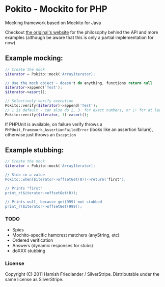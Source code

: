 # Pokito - Mockito for PHP

Mocking framework based on Mockito for Java

Checkout [the original's website](http://mockito.org/) for the philosophy behind the API and more examples
(although be aware that this is only a partial implementation for now)

## Example mocking:

```php
// Create the mock
$iterator = Pokito::mock('ArrayIterator);

// Use the mock object - doesn't do anything, functions return null
$iterator->append('Test');
$iterator->asort();

// Selectively verify execution
Pokito::verify($iterator)->append('Test');
// 1 is default - can also do 2, 3  for exact numbers, or 1+ for at least one, or 0 for never
Pokito::verify($iterator, 1)->asort();
```

If PHPUnit is available, on failure verify throws a `PHPUnit_Framework_AssertionFailedError` (looks like an assertion failure),
otherwise just throws an `Exception`

## Example stubbing:

```php
// Create the mock
$iterator = Pokito::mock('ArrayIterator);

// Stub in a value
Pokito::when($iterator->offsetGet(0))->return('first');

// Prints "first"
print_r($iterator->offsetGet(0));

// Prints null, because get(999) not stubbed
print_r($iterator->offsetGet(999));
```

### TODO

 - Spies
 - Mochito-specific hamcrest matchers (anyString, etc)
 - Ordered verification
 - Answers (dynamic responses for stubs)
 - doXXX stubbing

### License

Copyright (C) 2011 Hamish Friedlander / SilverStripe. Distributable under the same license as SilverStripe.

